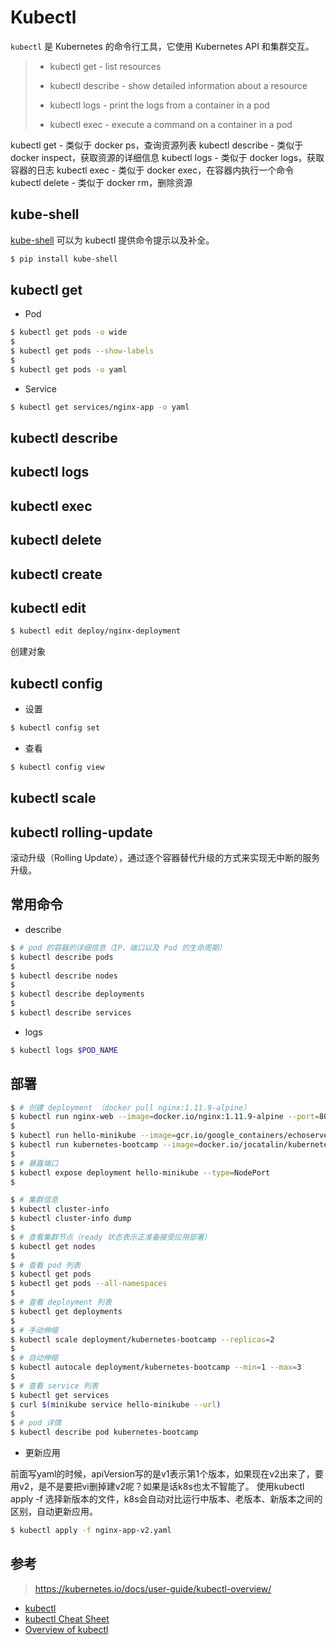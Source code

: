 # Kubectl

`kubectl` 是 Kubernetes 的命令行工具，它使用 Kubernetes API 和集群交互。

> * kubectl get - list resources
>
> * kubectl describe - show detailed information about a resource
>
> * kubectl logs - print the logs from a container in a pod
>
> * kubectl exec - execute a command on a container in a pod

kubectl get - 类似于 docker ps，查询资源列表
kubectl describe - 类似于 docker inspect，获取资源的详细信息
kubectl logs - 类似于 docker logs，获取容器的日志
kubectl exec - 类似于 docker exec，在容器内执行一个命令
kubectl delete - 类似于 docker rm，删除资源


## kube-shell

[kube-shell](https://github.com/cloudnativelabs/kube-shell) 可以为 kubectl 提供命令提示以及补全。

```bash
$ pip install kube-shell
```


## kubectl get 

* Pod

```bash
$ kubectl get pods -o wide
$
$ kubectl get pods --show-labels
$
$ kubectl get pods -o yaml
```

* Service

```bash
$ kubectl get services/nginx-app -o yaml
```

## kubectl describe
## kubectl logs
## kubectl exec
## kubectl delete

## kubectl create
## kubectl edit

```bash
$ kubectl edit deploy/nginx-deployment
```

创建对象

## kubectl config

* 设置

```bash
$ kubectl config set
```

* 查看

```bash
$ kubectl config view
```

## kubectl scale

## kubectl rolling-update

滚动升级（Rolling Update），通过逐个容器替代升级的方式来实现无中断的服务升级。




## 常用命令

* describe

```bash
$ # pod 的容器的详细信息（IP、端口以及 Pod 的生命周期）
$ kubectl describe pods 
$
$ kubectl describe nodes
$
$ kubectl describe deployments
$
$ kubectl describe services
```

* logs

```bash
$ kubectl logs $POD_NAME
```

## 部署

```bash
$ # 创建 deployment （docker pull nginx:1.11.9-alpine）
$ kubectl run nginx-web --image=docker.io/nginx:1.11.9-alpine --port=80
$
$ kubectl run hello-minikube --image=gcr.io/google_containers/echoserver:1.4 --port=8080
$ kubectl run kubernetes-bootcamp --image=docker.io/jocatalin/kubernetes-bootcamp:v1 --port=8080
$ 
$ # 暴露端口
$ kubectl expose deployment hello-minikube --type=NodePort
$
```

```bash
$ # 集群信息
$ kubectl cluster-info
$ kubectl cluster-info dump
$
$ # 查看集群节点（ready 状态表示正准备接受应用部署）
$ kubectl get nodes
$
$ # 查看 pod 列表
$ kubectl get pods
$ kubectl get pods --all-namespaces
$
$ # 查看 deployment 列表
$ kubectl get deployments
$ 
$ # 手动伸缩
$ kubectl scale deployment/kubernetes-bootcamp --replicas=2
$
$ # 自动伸缩
$ kubectl autocale deployment/kubernetes-bootcamp --min=1 --max=3
$
$ # 查看 service 列表
$ kubectl get services
$ curl $(minikube service hello-minikube --url)
$
$ # pod 详情
$ kubectl describe pod kubernetes-bootcamp
```

* 更新应用

前面写yaml的时候，apiVersion写的是v1表示第1个版本，如果现在v2出来了，要用v2，是不是要把vi删掉建v2呢？如果是话k8s也太不智能了。 
使用kubectl apply -f 选择新版本的文件，k8s会自动对比运行中版本、老版本、新版本之间的区别，自动更新应用。

```bash
$ kubectl apply -f nginx-app-v2.yaml
```


## 参考

> https://kubernetes.io/docs/user-guide/kubectl-overview/

* [kubectl](https://github.com/feiskyer/kubernetes-handbook/blob/master/components/kubectl.md)
* [kubectl Cheat Sheet](https://kubernetes.io/docs/user-guide/kubectl-cheatsheet/)
* [Overview of kubectl](https://kubernetes.io/docs/user-guide/kubectl-overview/)
